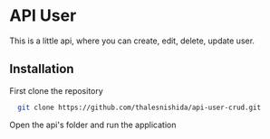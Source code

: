 
# API User

This is a little api, where you can create, edit, delete, update user.

## Installation

First clone the repository

```bash
  git clone https://github.com/thalesnishida/api-user-crud.git
```
Open the api's folder and run the application
    